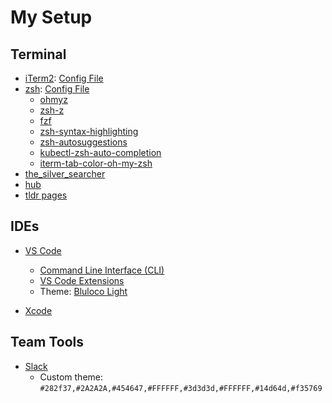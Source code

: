 # My Setup

## Terminal
* [iTerm2](https://www.iterm2.com/): [Config File](https://github.com/camilamaia/my-setup/blob/master/com.googlecode.iterm2.plist)
* [zsh](http://www.zsh.org/): [Config File](https://github.com/camilamaia/my-setup/blob/master/zshrc)
  * [ohmyz](https://ohmyz.sh/)
  * [zsh-z](https://github.com/agkozak/zsh-z)
  * [fzf](https://github.com/junegunn/fzf)
  * [zsh-syntax-highlighting](https://github.com/zsh-users/zsh-syntax-highlighting)
  * [zsh-autosuggestions](https://github.com/zsh-users/zsh-autosuggestions)
  * [kubectl-zsh-auto-completion](https://kubernetes.io/docs/tasks/tools/included/optional-kubectl-configs-zsh/)
  * [iterm-tab-color-oh-my-zsh](https://github.com/bernardop/iterm-tab-color-oh-my-zsh)
* [the_silver_searcher](https://github.com/ggreer/the_silver_searcher)
* [hub](https://github.com/github/hub)
* [tldr pages](https://tldr.sh/)

## IDEs

* [VS Code](https://code.visualstudio.com/)
  * [Command Line Interface (CLI)](https://code.visualstudio.com/docs/editor/command-line)
  * [VS Code Extensions](https://github.com/camilamaia/my-setup/blob/master/vs-code-extensions.sh)
  * Theme: [Bluloco Light](https://marketplace.visualstudio.com/items?itemName=uloco.theme-bluloco-light)

* [Xcode](https://developer.apple.com/xcode/)

## Team Tools 

* [Slack](https://slack.com/)
  * Custom theme: `#282f37,#2A2A2A,#454647,#FFFFFF,#3d3d3d,#FFFFFF,#14d64d,#f35769`
